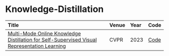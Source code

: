 # Knowledge-Distillation
Title|Venue|Year|Code
:-|:-|:-|:-
[Multi-Mode Online Knowledge Distillation for Self-Supervised Visual Representation Learning](chrome-extension://efaidnbmnnnibpcajpcglclefindmkaj/https://openaccess.thecvf.com/content/CVPR2023/papers/Song_Multi-Mode_Online_Knowledge_Distillation_for_Self-Supervised_Visual_Representation_Learning_CVPR_2023_paper.pdf)|CVPR|2023|[Code](https://github.com/skyoux/mokd)
